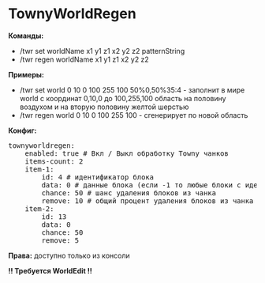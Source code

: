 TownyWorldRegen
===============

<b>Команды:</b>
<ul>
<li>/twr set worldName x1 y1 z1 x2 y2 z2 patternString</li>
<li>/twr regen worldName x1 y1 z1 x2 y2 z2</li>
</ul>

<b>Примеры:</b>
<ul>
<li>/twr set world 0 10 0 100 255 100 50%0,50%35:4 - заполнит в мире world с координат 0,10,0 до 100,255,100 область на половину воздухом и на вторую половину желтой шерстью</li>
<li>/twr regen world 0 10 0 100 255 100 - сгенерирует по новой область</li>
</ul>

<b>Конфиг:</b>
<pre>townyworldregen:
    enabled: true # Вкл / Выкл обработку Towny чанков
    items-count: 2
    item-1:
        id: 4 # идентификатор блока
        data: 0 # данные блока (если -1 то любые блоки с идентификатором ID)
        chance: 50 # шанс удаления блоков из чанка
        remove: 10 # общий процент удаления блоков из чанка
    item-2:
        id: 13
        data: 0
        chance: 50
        remove: 5</pre>

<b>Права:</b> доступно только из консоли

<b>!! Требуется WorldEdit !!</b>
